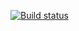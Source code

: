 [![Build status](https://ci.appveyor.com/api/projects/status/nd3274x5o4ryryg3?svg=true)](https://ci.appveyor.com/project/IvanNetology/aqa-4)
